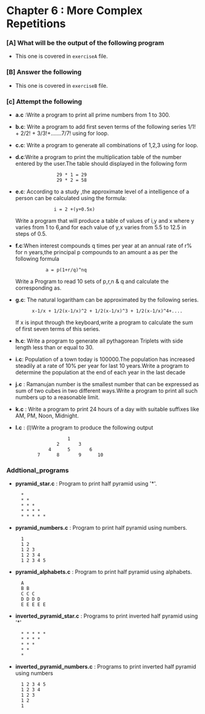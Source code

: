 # Chapter 6 : More Complex Repetitions

### [A] What will be the output of the following program
- This one is covered in `exerciseA` file.  

### [B] Answer the following
- This one is covered in `exerciseB` file.  

### [c] Attempt the following
- **a.c** :Write a program to print all prime numbers from  1 to 300.

- **b.c**: Write a program to add first seven terms of the following
           series 1/1! + 2/2! + 3/3!+.......7/7! using for loop.

- **c.c**:  Write a program to generate all combinations of 
            1,2,3 using for loop.

- **d.c**:Write a program to print the multiplication table of the 
     	  number entered by the user.The table should displayed in the
          following form

                     29 * 1 = 29  
	                 29 * 2 = 58 

- **e.c**: According to a study ,the approximate level of a intelligence
           of a person can be calculated using the formula:

                    i = 2 +(y+0.5x)

    Write a program that will produce a table of values of i,y and x where y varies from 1 to 6,and for each value of y,x varies from 5.5 to 12.5 in steps of 0.5.

- **f.c**:When interest compounds q times per year at an annual rate of r%
          for n years,the principal p compounds to an amount a as per the 
          following formula

                 a = p(1+r/q)^nq

    Write a Program to read 10 sets of p,r,n & q and calculate the corresponding as. 

- **g.c**: The natural logaritham can be approximated by the following series.

    		x-1/x + 1/2(x-1/x)^2 + 1/2(x-1/x)^3 + 1/2(x-1/x)^4+....

    If x is input through the keyboard,write a program to calculate
           the sum of first seven terms of this series.

- **h.c**: Write a program to generate all pythagorean Triplets with side 
           length less than or equal to 30.

- **i.c**: Population of a town today is 100000.The population has increased 
           steadily at a rate of 10% per year for last 10 years.Write a program
           to determine the population at the end of each year in the last decade

- **j.c** : Ramanujan number is the smallest number that can be expressed as
            sum of two cubes in two different ways.Write a program to print
            all such numbers up to a reasonable limit.

- **k.c** : Write a program to print 24 hours of a day with suitable 
            suffixes like AM, PM, Noon, Midnight.

- **l.c** : (l)Write a program to produce the following output
                  
                         1
                     2       3
                  4      5       6
              7      8       9      10

### Addtional_programs

- **pyramid_star.c** : Program to print half pyramid using '*'.

		* 
		* * 
		* * * 
		* * * * 
		* * * * * 

- **pyramid_numbers.c** : Program to print half pyramid using numbers.

		1 
		1 2 
		1 2 3 
		1 2 3 4 
		1 2 3 4 5

- **pyramid_alphabets.c** : Program to print half pyramid using alphabets.

		A 
		B B 
		C C C 
		D D D D 
		E E E E E
- **inverted_pyramid_star.c** : Programs to print inverted half pyramid using '*'

		* * * * * 
		* * * * 
		* * * 
		* * 
		* 

- **inverted_pyramid_numbers.c** : Programs to print inverted half pyramid using numbers

		1 2 3 4 5 
		1 2 3 4 
		1 2 3 
		1 2 
		1 

